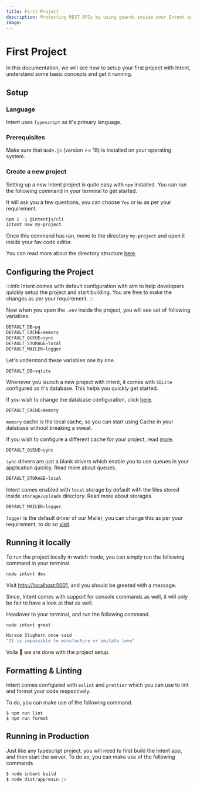 ```yaml
---
title: First Project
description: Protecting REST APIs by using guards inside your Intent application
image:
---
```

# First Project

In this documentation, we will see how to setup your first project with Intent, understand some basic concepts and get it running.

## Setup

### Language
Intent uses `Typescript` as it's primary language.

### Prerequisites
Make sure that `Node.js` (version >= 18) is installed on your operating system.

### Create a new project
Setting up a new Intent project is quite easy with `npm` installed. You can run the following command in your terminal to get started.

It will ask you a few questions, you can choose `Yes` or `No` as per your requirement.
```bash live=true
npm i -g @intentjs/cli
intent new my-project
```

Once this command has ran, move to the directory `my-project` and open it inside your fav code editor.

You can read more about the directory structure [here](https://tryintent.com/docs/directory-structure).

## Configuring the Project

:::info
Intent comes with default configuration with aim to help developers quickly setup the project and start building.
You are free to make the changes as per your requirement.
:::

Now when you open the `.env` inside the project, you will see set of following variables.

```ts
DEFAULT_DB=pg
DEFAULT_CACHE=memory
DEFAULT_QUEUE=sync
DEFAULT_STORAGE=local
DEFAULT_MAILER=logger
```

Let's understand these variables one by one.

```ts
DEFAULT_DB=sqlite
```
Whenever you launch a new project with Intent, it comes with `SQLite` configured as it's database. This helps you quickly get started.

If you wish to change the database configuration, click [here](https://tryintent.com/docs/databases/getting-started).

```ts
DEFAULT_CACHE=memory
```

`memory` cache is the local cache, so you can start using Cache in your database without breaking a sweat.

If you wish to configure a different cache for your project, read [more](https://tryintent.com/docs/cache).

```ts
DEFAULT_QUEUE=sync
```
`sync` drivers are just a blank drivers which enable you to use queues in your application quickly. Read more about queues.

```ts
DEFAULT_STORAGE=local
```
Intent comes enabled with `local` storage by default with the files stored inside `storage/uploads` directory. Read more about storages.

```ts
DEFAULT_MAILER=logger
```
`logger` is the default driver of our Mailer, you can change this as per your requirement, to do so [visit](https://tryintent.com/docs/mailers).

## Running it locally
To run the project locally in watch mode, you can simply run the following command in your terminal.

```ts
node intent dev
```

Visit [http://localhost:5001](http://localhost:5001), and you should be greeted with a message.

Since, Intent comes with support for console commands as well, it will only be fair to have a look at that as well.

Headover to your terminal, and run the following command.

```bash
node intent greet
```
```bash
Horace Slughorn once said -
"It is impossible to manufacture or imitate love"
```
Voila 🎉 we are done with the project setup.

## Formatting & Linting

Intent comes configured with `eslint` and `prettier` which you can use to lint and format your code respectively.

To do, you can make use of the following command.

```
$ npm run lint
$ npm run format
```

## Running in Production
Just like any typescript project, you will need to first build the Intent app, and then start the server.
To do so, you can make use of the following commands

```ts
$ node intent build
$ node dist/app/main.js
```
